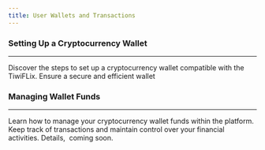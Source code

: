 ```yaml
---
title: User Wallets and Transactions
---
```


### Setting Up a Cryptocurrency Wallet

---

Discover the steps to set up a cryptocurrency wallet compatible with the TiwiFLix. Ensure a secure and efficient wallet

### Managing Wallet Funds

---

Learn how to manage your cryptocurrency wallet funds within the platform. Keep track of transactions and maintain control over your financial activities. Details,  coming soon.
